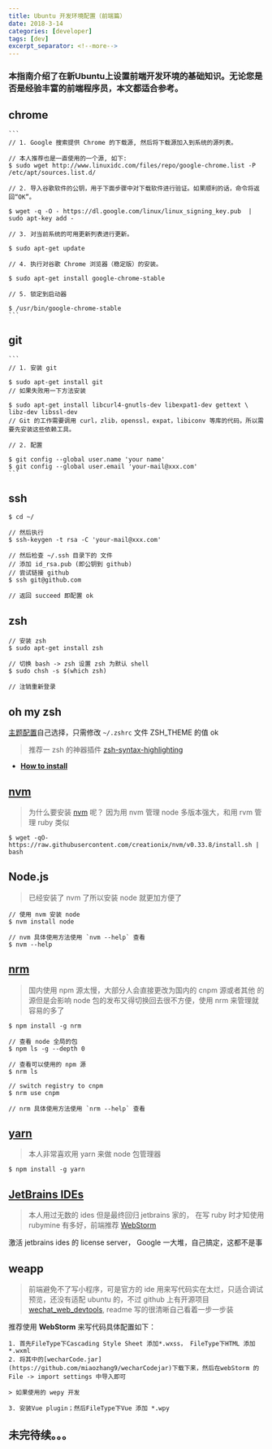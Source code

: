 ```yaml
---
title: Ubuntu 开发环境配置（前端篇）
date: 2018-3-14
categories: [developer]
tags: [dev]
excerpt_separator: <!--more-->
---
```


### 本指南介绍了在新Ubuntu上设置前端开发环境的基础知识。无论您是否是经验丰富的前端程序员，本文都适合参考。

<!--more-->

## chrome

    ```
    // 1. Google 搜索提供 Chrome 的下载源, 然后将下载源加入到系统的源列表。

    // 本人推荐也是一直使用的一个源, 如下:
    $ sudo wget http://www.linuxidc.com/files/repo/google-chrome.list -P /etc/apt/sources.list.d/

    // 2. 导入谷歌软件的公钥，用于下面步骤中对下载软件进行验证。如果顺利的话，命令将返回“OK”。

    $ wget -q -O - https://dl.google.com/linux/linux_signing_key.pub  | sudo apt-key add -

    // 3. 对当前系统的可用更新列表进行更新。

    $ sudo apt-get update

    // 4. 执行对谷歌 Chrome 浏览器（稳定版）的安装。

    $ sudo apt-get install google-chrome-stable

    // 5. 锁定到启动器

    $ /usr/bin/google-chrome-stable
    ```

## git

    ```
    // 1. 安装 git

    $ sudo apt-get install git
    // 如果失败用一下方法安装

    $ sudo apt-get install libcurl4-gnutls-dev libexpat1-dev gettext \ libz-dev libssl-dev
    // Git 的工作需要调用 curl，zlib，openssl，expat，libiconv 等库的代码，所以需要先安装这些依赖工具。

    // 2. 配置

    $ git config --global user.name 'your name'
    $ git config --global user.email 'your-mail@xxx.com'
    ```

## ssh

```
$ cd ~/

// 然后执行
$ ssh-keygen -t rsa -C 'your-mail@xxx.com'

// 然后检查 ~/.ssh 目录下的 文件
// 添加 id_rsa.pub (即公钥到 github)
// 尝试链接 github
$ ssh git@github.com

// 返回 succeed 即配置 ok
```

## zsh

```
// 安装 zsh
$ sudo apt-get install zsh

// 切换 bash -> zsh 设置 zsh 为默认 shell
$ sudo chsh -s $(which zsh)

// 注销重新登录
```

## oh my zsh

[主题配置](https://github.com/robbyrussell/oh-my-zsh/wiki/Themes)自己选择，只需修改 `~/.zshrc` 文件 ZSH_THEME 的值 ok

> 推荐一 zsh 的神器插件 [zsh-syntax-highlighting](https://github.com/zsh-users/zsh-syntax-highlighting)
* **[How to install](https://github.com/zsh-users/zsh-syntax-highlighting/blob/master/INSTALL.md)**

## [nvm](https://github.com/creationix/nvm)

> 为什么要安装 [nvm](https://github.com/creationix/nvm) 呢？ 因为用 nvm 管理 node 多版本强大，和用 rvm 管理 ruby 类似

```
$ wget -qO- https://raw.githubusercontent.com/creationix/nvm/v0.33.8/install.sh | bash
```

## Node.js

> 已经安装了 nvm 了所以安装 node 就更加方便了

```
// 使用 nvm 安装 node
$ nvm install node

// nvm 具体使用方法使用 `nvm --help` 查看
$ nvm --help
```

## [nrm](https://github.com/Pana/nrm)

> 国内使用 npm 源太慢，大部分人会直接更改为国内的 cnpm 源或者其他 的源但是会影响 node 包的发布又得切换回去很不方便，使用 nrm 来管理就容易的多了

```
$ npm install -g nrm

// 查看 node 全局的包
$ npm ls -g --depth 0

// 查看可以使用的 npm 源
$ nrm ls

// switch registry to cnpm
$ nrm use cnpm

// nrm 具体使用方法使用 `nrm --help` 查看
```

## [yarn](https://yarnpkg.com/en/)

> 本人非常喜欢用 yarn 来做 node 包管理器

```
$ npm install -g yarn
```

## [JetBrains IDEs](http://www.jetbrains.com/)

> 本人用过无数的 ides 但是最终回归 jetbrains 家的， 在写 ruby 时才知使用 rubymine 有多好，前端推荐 [WebStorm](http://www.jetbrains.com/webstorm/)

激活 jetbrains ides 的 license server， Google 一大堆，自己搞定，这都不是事

## weapp

> 前端避免不了写小程序，可是官方的 ide 用来写代码实在太烂，只适合调试预览，还没有适配 ubuntu 的，不过 github 上有开源项目[wechat_web_devtools](https://github.com/cytle/wechat_web_devtools), readme 写的很清晰自己看着一步一步装

推荐使用 **WebStorm** 来写代码具体配置如下：

    1. 首先FileType下Cascading Style Sheet 添加*.wxss， FileType下HTML 添加*.wxml
    2. 将其中的[wecharCode.jar](https://github.com/miaozhang9/wecharCodejar)下载下来，然后在webStorm 的 File -> import settings 中导入即可

    > 如果使用的 wepy 开发

    3. 安装Vue plugin；然后FileType下Vue 添加 *.wpy

## 未完待续。。。
